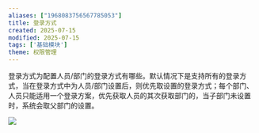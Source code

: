 ```yaml
---
aliases: ["1968083756567785053"]
title: 登录方式
created: 2025-07-15
modified: 2025-07-15
tags: ['基础模块']
theme: 权限管理
---
```


登录方式为配置人员/部门的登录方式有哪些。默认情况下是支持所有的登录方式，当在登录方式中为人员/部门设置后，则优先取设置的登录方式；每个部门、人员只能适用一个登录方案，优先获取人员的其次获取部门的，当子部门未设置时，系统会取父部门的设置。

![](https://myhelpdoc.oss-cn-heyuan.aliyuncs.com/mdimages/8ccc057430e5d777b366aeb1e8a76223.jpg)